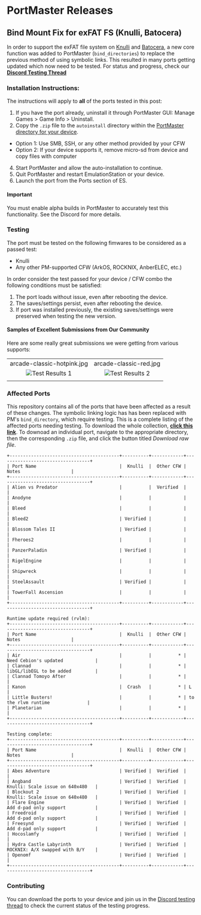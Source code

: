 # PortMaster Releases

## Bind Mount Fix for exFAT FS (Knulli, Batocera)

In order to support the exFAT file system on [Knulli](https://knulli.org/) and [Batocera](https://batocera.org/), a new core function was added to PortMaster (`bind_directories`) to replace the previous method of using symbolic links. This resulted in many ports getting updated which now need to be tested. For status and progress, check our [**Discord Testing Thread**](https://discord.com/channels/1122861252088172575/1315085237788868608)

### Installation Instructions:

The instructions will apply to **all** of the ports tested in this post:
1. If you have the port already, uninstall it through PortMaster GUI: Manage Games > Game Info > Uninstall.
2. Copy the `.zip` file to the `autoinstall` directory within the [PortMaster directory for your device](https://portmaster.games/installation.html#via-zip).
  * Option 1: Use SMB, SSH, or any other method provided by your CFW
  * Option 2: If your device supports it, remove micro-sd from device and copy files with computer
4. Start PortMaster and allow the auto-installation to continue.
5. Quit PortMaster and restart EmulationStation or your device.
6. Launch the port from the Ports section of ES.

#### Important

You must enable alpha builds in PortMaster to accurately test this functionality. See the Discord for more details.

### Testing

The port must be tested on the following fimwares to be considered as a passed test:
- Knulli
- Any other PM-supported CFW (ArkOS, ROCKNIX, AnberELEC, etc.)

In order consider the test passed for your device / CFW combo the following conditions must be satisfied:

1. The port loads without issue, even after rebooting the device.
2. The saves/settings persist, even after rebooting the device.
3. If port was installed previously, the existing saves/settings were preserved when testing the new version.

#### Samples of Excellent Submissions from Our Community

Here are some really great submissions we were getting from various supports:

|                                       |                                       |
|:-------------------------------------:|:-------------------------------------:|
| arcade-classic-hotpink.jpg            | arcade-classic-red.jpg                |
| ![Test Results 1](https://github.com/t0b10-r3tr0/PortMaster-Releases/blob/main/test-result-1.png?raw=true) | ![Test Results 2](https://github.com/t0b10-r3tr0/PortMaster-Releases/blob/main/test-result-2.png?raw=true)             |                                       |
|                                       |                                       |

### Affected Ports

This repository contains all of the ports that have been affected as a result of these changes. The symbolic linking logic has has been replaced with PM's `bind_directory`, which require testing. This is a complete listing of the affected ports needing testing. To download the whole collection, [**click this link**](https://github.com/t0b10-r3tr0/PortMaster-Releases/archive/refs/heads/main.zip). To downoad an individual port, navigate to the appropriate directory, then the corresponding `.zip` file, and click the button titled *Download raw file*.

```
+-----------------------------------------+----------+------------+----------------------------------+
| Port Name                               |  Knulli  |  Other CFW |          Notes                   |
+-----------------------------------------+----------+------------+----------------------------------+
| Alien vs Predator                       |          |  Verified  |                                  |
| Anodyne                                 |          |            |                                  |
| Bleed                                   |          |            |                                  |
| Bleed2                                  | Verified |            |                                  |
| Blossom Tales II                        | Verified |            |                                  |
| Fheroes2                                |          |            |                                  |
| PanzerPaladin                           | Verified |            |                                  |
| RigelEngine                             |          |            |                                  |
| Shipwreck                               |          |            |                                  |
| SteelAssault                            | Verified |            |                                  |
| TowerFall Ascension                     |          |            |                                  |
+-----------------------------------------+----------+------------+----------------------------------+

Runtime update required (rvlm):
+-----------------------------------------+----------+------------+----------------------------------+
| Port Name                               |  Knulli  |  Other CFW |          Notes                   |
+-----------------------------------------+----------+------------+----------------------------------+
| Air                                     |          |          * | Need Cebion's updated            |
| Clannad                                 |          |          * | libGL/libEGL to be added         |
| Clannad Tomoyo After                    |          |          * |                                  |
| Kanon                                   |  Crash   |          * | L                                |
| Little Busters!                         |          |          * | to the rlvm runtime              |
| Planetarian                             |          |          * |                                  |
+-----------------------------------------+----------+------------+----------------------------------+

Testing complete:
+-----------------------------------------+----------+------------+----------------------------------+
| Port Name                               |  Knulli  |  Other CFW |          Notes                   |
+-----------------------------------------+----------+------------+----------------------------------+
| Abes Adventure                          | Verified |  Verified  |                                  |
| Angband                                 | Verified |  Verified  | Knulli: Scale issue on 640x480   |
| Blockout 2                              | Verified |  Verified  | Knulli: Scale issue on 640x480   |
| Flare Engine                            | Verified |  Verified  | Add d-pad only support           |
| Freedroid                               | Verified |  Verified  | Add d-pad only support           |
| Freesynd                                | Verified |  Verified  | Add d-pad only support           |
| Hocoslamfy                              | Verified |  Verified  |                                  |
| Hydra Castle Labyrinth                  | Verified |  Verified  | ROCKNIX: A/X swapped with B/Y    |
| Openomf                                 | Verified |  Verified  |                                  |
+-----------------------------------------+----------+------------+----------------------------------+
```

### Contributing

You can download the ports to your device and join us in the [Discord testing thread](https://discord.com/channels/1122861252088172575/1315085237788868608) to check the current status of the testing progress.
